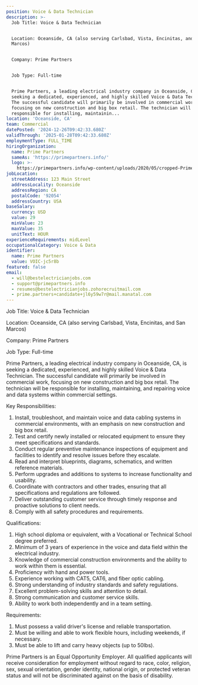 ```yaml
---
position: Voice & Data Technician
description: >-
  Job Title: Voice & Data Technician


  Location: Oceanside, CA (also serving Carlsbad, Vista, Encinitas, and San
  Marcos)


  Company: Prime Partners


  Job Type: Full-time


  Prime Partners, a leading electrical industry company in Oceanside, CA, is
  seeking a dedicated, experienced, and highly skilled Voice & Data Technician.
  The successful candidate will primarily be involved in commercial work,
  focusing on new construction and big box retail. The technician will be
  responsible for installing, maintainin...
location: 'Oceanside, CA'
team: Commercial
datePosted: '2024-12-26T09:42:33.680Z'
validThrough: '2025-01-28T09:42:33.680Z'
employmentType: FULL_TIME
hiringOrganization:
  name: Prime Partners
  sameAs: 'https://primepartners.info/'
  logo: >-
    https://primepartners.info/wp-content/uploads/2020/05/cropped-Prime-Partners-Logo-NO-BG-1-1.png
jobLocation:
  streetAddress: 123 Main Street
  addressLocality: Oceanside
  addressRegion: CA
  postalCode: '92054'
  addressCountry: USA
baseSalary:
  currency: USD
  value: 29
  minValue: 23
  maxValue: 35
  unitText: HOUR
experienceRequirements: midLevel
occupationalCategory: Voice & Data
identifier:
  name: Prime Partners
  value: VOIC-jc5r8b
featured: false
email:
  - will@bestelectricianjobs.com
  - support@primepartners.info
  - resumes@bestelectricianjobs.zohorecruitmail.com
  - prime.partners+candidate+jl6y59w7r@mail.manatal.com
---
```




Job Title: Voice & Data Technician

Location: Oceanside, CA (also serving Carlsbad, Vista, Encinitas, and San Marcos)

Company: Prime Partners

Job Type: Full-time

Prime Partners, a leading electrical industry company in Oceanside, CA, is seeking a dedicated, experienced, and highly skilled Voice & Data Technician. The successful candidate will primarily be involved in commercial work, focusing on new construction and big box retail. The technician will be responsible for installing, maintaining, and repairing voice and data systems within commercial settings.

Key Responsibilities:

1. Install, troubleshoot, and maintain voice and data cabling systems in commercial environments, with an emphasis on new construction and big box retail.
2. Test and certify newly installed or relocated equipment to ensure they meet specifications and standards.
3. Conduct regular preventive maintenance inspections of equipment and facilities to identify and resolve issues before they escalate.
4. Read and interpret blueprints, diagrams, schematics, and written reference materials.
5. Perform upgrades and additions to systems to increase functionality and usability.
6. Coordinate with contractors and other trades, ensuring that all specifications and regulations are followed.
7. Deliver outstanding customer service through timely response and proactive solutions to client needs.
8. Comply with all safety procedures and requirements.

Qualifications:

1. High school diploma or equivalent, with a Vocational or Technical School degree preferred.
2. Minimum of 3 years of experience in the voice and data field within the electrical industry.
3. Knowledge of commercial construction environments and the ability to work within them is essential.
4. Proficiency with hand and power tools.
5. Experience working with CAT5, CAT6, and fiber optic cabling.
6. Strong understanding of industry standards and safety regulations.
7. Excellent problem-solving skills and attention to detail.
8. Strong communication and customer service skills.
9. Ability to work both independently and in a team setting.

Requirements:

1. Must possess a valid driver's license and reliable transportation.
2. Must be willing and able to work flexible hours, including weekends, if necessary.
3. Must be able to lift and carry heavy objects (up to 50lbs).

Prime Partners is an Equal Opportunity Employer. All qualified applicants will receive consideration for employment without regard to race, color, religion, sex, sexual orientation, gender identity, national origin, or protected veteran status and will not be discriminated against on the basis of disability.
